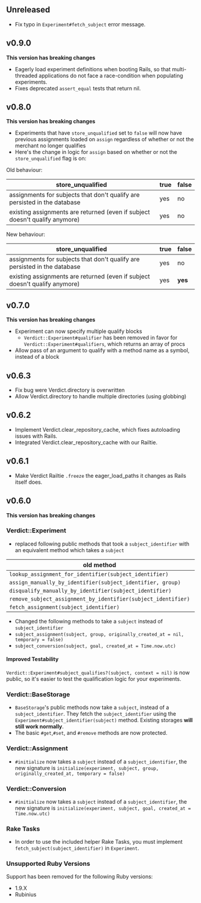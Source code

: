 ## Unreleased

* Fix typo in `Experiment#fetch_subject` error message.

## v0.9.0
**This version has breaking changes**
* Eagerly load experiment definitions when booting Rails, so that multi-threaded applications do not face a race-condition when populating experiments.
* Fixes deprecated `assert_equal` tests that return nil.

## v0.8.0
**This version has breaking changes**

* Experiments that have `store_unqualified` set to `false` will now have previous assignments loaded on `assign` regardless of whether or not the merchant no longer qualifies
* Here's the change in logic for `assign` based on whether or not the `store_unqualified` flag is on:

Old behaviour:

| store_unqualified                                                           | true | false |
|-----------------------------------------------------------------------------|------|-------|
| assignments for subjects that don't qualify are persisted in the database                   | yes  | no    |
| existing assignments are returned (even if subject doesn't qualify anymore) | yes  | no    |

New behaviour:

| store_unqualified                                                           | true | false |
|-----------------------------------------------------------------------------|------|-------|
| assignments for subjects that don't qualify are persisted in the database                   | yes  | no    |
| existing assignments are returned (even if subject doesn't qualify anymore) | yes  | **yes** |

## v0.7.0
**This version has breaking changes**

* Experiment can now specify multiple qualify blocks
  * `Verdict::Experiment#qualifier` has been removed in favor for `Verdict::Experiment#qualifiers`, which returns an array of procs
* Allow pass of an argument to qualify with a method name as a symbol, instead of a block

## v0.6.3

* Fix bug were Verdict.directory is overwritten
* Allow Verdict.directory to handle multiple directories (using globbing)

## v0.6.2

* Implement Verdict.clear_repository_cache, which fixes autoloading issues with Rails.
* Integrated Verdict.clear_repository_cache with our Railtie.

## v0.6.1

* Make Verdict Railtie `.freeze` the eager_load_paths it changes as Rails itself does.

## v0.6.0
**This version has breaking changes**

### Verdict::Experiment
* replaced following public methods that took a `subject_identifier` with an equivalent method which takes a `subject`

| old method                                                      | new method                               |
| --------------------------------------------------------------- | ---------------------------------------- |
| `lookup_assignment_for_identifier(subject_identifier)`          | `lookup(subject)`                        |
| `assign_manually_by_identifier(subject_identifier, group)`      | `assign_manually(subject, group)`        |
| `disqualify_manually_by_identifier(subject_identifier)`         | `disqualify_manually(subject)`           |
| `remove_subject_assignment_by_identifier(subject_identifier)`   | `remove_subject_assignment(subject)`     |
| `fetch_assignment(subject_identifier)`                          | `lookup(subject)`                        |

* Changed the following methods to take a `subject` instead of `subject_identifier`
 * `subject_assignment(subject, group, originally_created_at = nil, temporary = false)`
 * `subject_conversion(subject, goal, created_at = Time.now.utc)`

#### Improved Testability
`Verdict::Experiment#subject_qualifies?(subject, context = nil)` is now public, so it's easier to test
the qualification logic for your experiments.

### Verdict::BaseStorage
* `BaseStorage`'s public methods now take a `subject`, instead of a `subject_identifier`. They fetch the `subject_identifier` using the `Experiment#subject_identifier(subject)` method. Existing storages **will still work normally**.
* The basic `#get`,`#set`, and `#remove` methods are now protected.

### Verdict::Assignment
* `#initialize` now takes a `subject` instead of a `subject_identifier`, the new signature is `initialize(experiment, subject, group, originally_created_at, temporary = false)`

### Verdict::Conversion
* `#initialize` now takes a `subject` instead of a `subject_identifier`, the new signature is `initialize(experiment, subject, goal, created_at = Time.now.utc)`

### Rake Tasks
* In order to use the included helper Rake Tasks, you must implement `fetch_subject(subject_identifier)` in `Experiment`.

### Unsupported Ruby Versions
Support has been removed for the following Ruby versions:
- 1.9.X
- Rubinius
